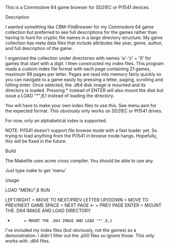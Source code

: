 This is a Commodore 64 game browser for SD2IEC or Pi1541 devices.

Description

I wanted something like CBM-FileBrowser for my Commodore 64 game collection
but preferred to see full descriptions for the games rather than having to
hunt for cryptic file names in a large directory structure.  My game collection 
has meta data files that include attributes like year, genre, author, and full 
description of the game.

I organized the collection under directories with names 'a'-'z' + '0' for 
games that start with a digit.  I then constructed my index files.  This 
program reads a custom index file format with each page containing 21
games, maximum 99 pages per letter. Pages are read into memory fairly quickly
so you can navigate to a game easily by pressing a letter, paging, scrolling
and hitting enter.  Once selected, the .d64 disk image is mounted and its
directory is loaded.  Pressing * instead of ENTER will also mount the disk
but issue a LOAD "*",8,1 instead of loading the directory.

You will have to make your own index files to use this. See menu.asm for the
expected format.  This obviously only works on SD2IEC or Pi1541 drives.

For now, only an alphabetical index is supported.

NOTE: Pi1541 doesn't support file browse mode with a fast loader yet.  So trying to
load anything from the Pi1541 in browse mode hangs.  Hopefully, this will be
fixed in the future.

Build

The Makefile uses acme cross compiler.  You should be able to use any.

Just type make to get 'menu'

Usage:

LOAD "MENU",8
RUN

LEFT/RIGHT = MOVE TO NEXT/PREV LETTER
UP/DOWN    = MOVE TO PREV/NEXT GAME
SPACE      = NEXT PAGE
<-         = PREV PAGE
ENTER      = MOUNT THE .D64 IMAGE AND LOAD DIRECTORY
*          = MOUNT THE .D64 IMAGE AND LOAD "*",8,1

I've included my index files (but obviously, not the games) as a
demonstration.  I didn't filter out the .p00 files so ignore those. This
only works with .d64 files.

